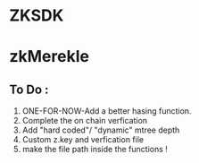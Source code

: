 # ZKSDK

# zkMerekle 

## To Do :

1. ONE-FOR-NOW-Add a better hasing function.
2. Complete the on chain verfication 
3. Add "hard coded"/ "dynamic" mtree depth 
4. Custom z.key and verfication file 
5. make the file path inside the functions !

